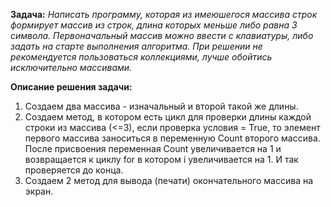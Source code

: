 **Задача:** *Написать программу, которая из имеюшегося массива строк формирует массив из строк, длина которых меньше либо равна 3 символа. Первоначальный массив можно ввести с клавиатуры, либо задать на старте выполнения алгоритма. При решении не рекомендуется пользоваться коллекциями, лучше обойтись исключительно массивами.*

**Описание решения задачи:**

1. Создаем два массива - изначальный и второй такой же длины.
2. Создаем метод, в котором есть цикл для проверки длины каждой строки из массива (<=3), если проверка условия = True, то элемент первого массива заноситься в переменную Count второго массива. После присвоения переменная Сount увеличивается на 1 и возвращается к циклу for в котором i увеличивается на 1. И так проверяется до конца.
3. Создаем 2 метод для вывода (печати) окончательного массива на экран.